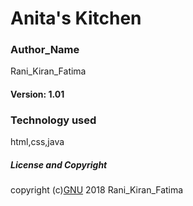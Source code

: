 # Anita's Kitchen
### Author_Name
Rani_Kiran_Fatima
#### Version:   1.01
### Technology used
html,css,java
##### License and Copyright
copyright (c)[GNU](second_project/LICENSE) 2018 Rani_Kiran_Fatima
